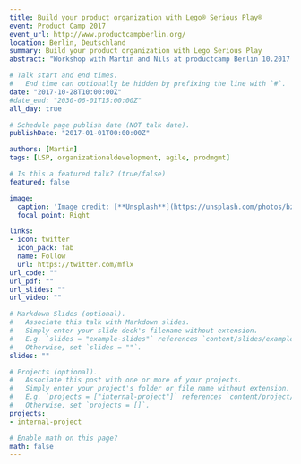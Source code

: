 ```yaml
---
title: Build your product organization with Lego® Serious Play®
event: Product Camp 2017
event_url: http://www.productcampberlin.org/
location: Berlin, Deutschland
summary: Build your product organization with Lego Serious Play
abstract: "Workshop with Martin and Nils at productcamp Berlin 10.2017.: Intro in the LSP (Lego Serious Play) framework. Creating your product organisation with Lego in small groups and discuss, what different organisational designs meen for product development. Debriefing."

# Talk start and end times.
#   End time can optionally be hidden by prefixing the line with `#`.
date: "2017-10-28T10:00:00Z"
#date_end: "2030-06-01T15:00:00Z"
all_day: true

# Schedule page publish date (NOT talk date).
publishDate: "2017-01-01T00:00:00Z"

authors: [Martin]
tags: [LSP, organizationaldevelopment, agile, prodmgmt]

# Is this a featured talk? (true/false)
featured: false

image:
  caption: 'Image credit: [**Unsplash**](https://unsplash.com/photos/bzdhc5b3Bxs)'
  focal_point: Right

links:
- icon: twitter
  icon_pack: fab
  name: Follow
  url: https://twitter.com/mflx
url_code: ""
url_pdf: ""
url_slides: ""
url_video: ""

# Markdown Slides (optional).
#   Associate this talk with Markdown slides.
#   Simply enter your slide deck's filename without extension.
#   E.g. `slides = "example-slides"` references `content/slides/example-slides.md`.
#   Otherwise, set `slides = ""`.
slides: ""

# Projects (optional).
#   Associate this post with one or more of your projects.
#   Simply enter your project's folder or file name without extension.
#   E.g. `projects = ["internal-project"]` references `content/project/deep-learning/index.md`.
#   Otherwise, set `projects = []`.
projects:
- internal-project

# Enable math on this page?
math: false
---
```


